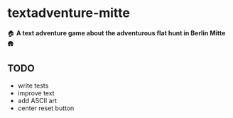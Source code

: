 # textadventure-mitte
:house: **A text adventure game about the adventurous flat hunt in Berlin Mitte** :hut:

## TODO
- write tests
- improve text
- add ASCII art
- center reset button
